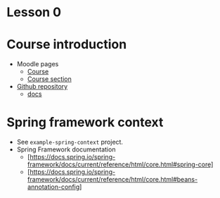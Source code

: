 # Lesson 0

# Course introduction

- Moodle pages
    - [Course](https://2223moodle.isel.pt/course/view.php?id=6303)
    - [Course section](https://2223moodle.isel.pt/course/view.php?id=6305)
- [Github repository](https://github.com/isel-leic-daw/s2223i-51d-51n-public)
    - [docs](https://github.com/isel-leic-daw/s2223i-51d-51n-public/tree/main/docs)

# Spring framework context

- See `example-spring-context` project.
- Spring Framework documentation
    - [https://docs.spring.io/spring-framework/docs/current/reference/html/core.html#spring-core]
    - [https://docs.spring.io/spring-framework/docs/current/reference/html/core.html#beans-annotation-config]